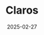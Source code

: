 ---  
layout: startup_page  
title: "Claros"  
id: "claros.tech"  
permalink: "/clarosclaros.tech02272025/"  
website: "https://claros.tech/"  
funding_round: "Seed"  
funding_amount: "$9.75M"  
investors: "Red Cell Partners, General Catalyst, VIPC, Composite Capital Partners, and others"  
about: "Claros is a power management platform company that optimizes energy delivery and consumption at data centers using innovative hardware and software to increase compute performance and maximize efficiency. The company is addressing the growing demand for sustainable and high-performance computing capabilities by rethinking power distribution from the chip to the meter. Claros' goal is to decrease energy consumption, optimize power delivery, increase compute performance, and maximize the efficiency of AI operations."  
markets: "AI, Hardware, Data Centers, Computer Hardware Manufacturing"  
hq: "McLean, Virginia, United States"  
founded_year: "2024"  
linkedin: "https://www.linkedin.com/company/clarostechnologies"  
twitter: ""  
instagram: ""  
facebook: ""  
crunchbase: "https://www.crunchbase.com/organization/claros"  
pitchbook: ""  

date_display: "27-Feb-2025"  
date: "2025-02-27"

# SEO Optimization  
meta_title: "Claros - Seed Funding ($9.75M)"  
meta_description: "Claros, Claros is a power management platform company that optimizes energy delivery and consumption at data centers using innovative hardware and software to..."  
meta_keywords: "Claros, AI, Hardware, Data Centers, Computer Hardware Manufacturing, Seed funding"  
canonical_url: "https://startup.projectstartups.com/clarosclaros.tech02272025/"  
---